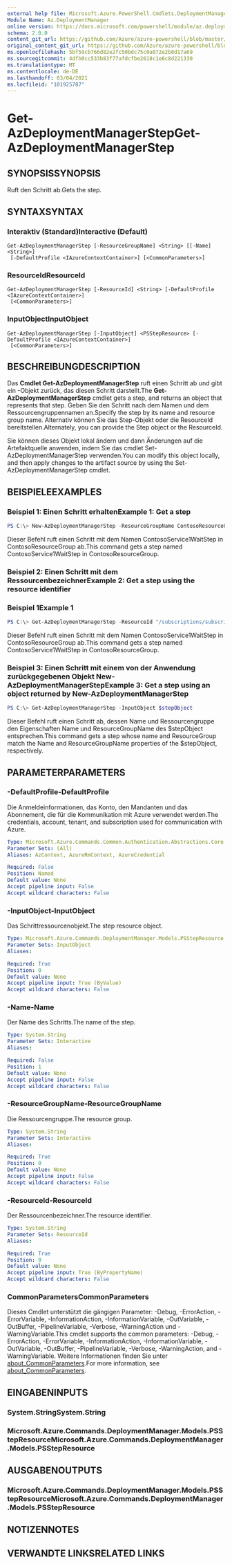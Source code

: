 ```yaml
---
external help file: Microsoft.Azure.PowerShell.Cmdlets.DeploymentManager.dll-Help.xml
Module Name: Az.DeploymentManager
online version: https://docs.microsoft.com/powershell/module/az.deploymentmanager/get-azdeploymentmanagerstep
schema: 2.0.0
content_git_url: https://github.com/Azure/azure-powershell/blob/master/src/DeploymentManager/DeploymentManager/help/Get-AzDeploymentManagerStep.md
original_content_git_url: https://github.com/Azure/azure-powershell/blob/master/src/DeploymentManager/DeploymentManager/help/Get-AzDeploymentManagerStep.md
ms.openlocfilehash: 5bf59cb766d82e2fc50bdc75c0a072e2b8d17a69
ms.sourcegitcommit: 4dfb0cc533b83f77afdcfbe2618c1e6c8d221330
ms.translationtype: MT
ms.contentlocale: de-DE
ms.lasthandoff: 03/04/2021
ms.locfileid: "101925787"
---
```

# <span data-ttu-id="5e112-101">Get-AzDeploymentManagerStep</span><span class="sxs-lookup"><span data-stu-id="5e112-101">Get-AzDeploymentManagerStep</span></span>

## <span data-ttu-id="5e112-102">SYNOPSIS</span><span class="sxs-lookup"><span data-stu-id="5e112-102">SYNOPSIS</span></span>
<span data-ttu-id="5e112-103">Ruft den Schritt ab.</span><span class="sxs-lookup"><span data-stu-id="5e112-103">Gets the step.</span></span>

## <span data-ttu-id="5e112-104">SYNTAX</span><span class="sxs-lookup"><span data-stu-id="5e112-104">SYNTAX</span></span>

### <span data-ttu-id="5e112-105">Interaktiv (Standard)</span><span class="sxs-lookup"><span data-stu-id="5e112-105">Interactive (Default)</span></span>
```
Get-AzDeploymentManagerStep [-ResourceGroupName] <String> [[-Name] <String>]
 [-DefaultProfile <IAzureContextContainer>] [<CommonParameters>]
```

### <span data-ttu-id="5e112-106">ResourceId</span><span class="sxs-lookup"><span data-stu-id="5e112-106">ResourceId</span></span>
```
Get-AzDeploymentManagerStep [-ResourceId] <String> [-DefaultProfile <IAzureContextContainer>]
 [<CommonParameters>]
```

### <span data-ttu-id="5e112-107">InputObject</span><span class="sxs-lookup"><span data-stu-id="5e112-107">InputObject</span></span>
```
Get-AzDeploymentManagerStep [-InputObject] <PSStepResource> [-DefaultProfile <IAzureContextContainer>]
 [<CommonParameters>]
```

## <span data-ttu-id="5e112-108">BESCHREIBUNG</span><span class="sxs-lookup"><span data-stu-id="5e112-108">DESCRIPTION</span></span>
<span data-ttu-id="5e112-109">Das **Cmdlet Get-AzDeploymentManagerStep** ruft einen Schritt ab und gibt ein -Objekt zurück, das diesen Schritt darstellt.</span><span class="sxs-lookup"><span data-stu-id="5e112-109">The **Get-AzDeploymentManagerStep** cmdlet gets a step, and returns an object that represents that step.</span></span>
<span data-ttu-id="5e112-110">Geben Sie den Schritt nach dem Namen und dem Ressourcengruppennamen an.</span><span class="sxs-lookup"><span data-stu-id="5e112-110">Specify the step by its name and resource group name.</span></span> <span data-ttu-id="5e112-111">Alternativ können Sie das Step-Objekt oder die ResourceId bereitstellen.</span><span class="sxs-lookup"><span data-stu-id="5e112-111">Alternately, you can provide the Step object or the ResourceId.</span></span>

<span data-ttu-id="5e112-112">Sie können dieses Objekt lokal ändern und dann Änderungen auf die Artefaktquelle anwenden, indem Sie das cmdlet Set-AzDeploymentManagerStep verwenden.</span><span class="sxs-lookup"><span data-stu-id="5e112-112">You can modify this object locally, and then apply changes to the artifact source by using the Set-AzDeploymentManagerStep cmdlet.</span></span>

## <span data-ttu-id="5e112-113">BEISPIELE</span><span class="sxs-lookup"><span data-stu-id="5e112-113">EXAMPLES</span></span>

### <span data-ttu-id="5e112-114">Beispiel 1: Einen Schritt erhalten</span><span class="sxs-lookup"><span data-stu-id="5e112-114">Example 1: Get a step</span></span>
```powershell
PS C:\> New-AzDeploymentManagerStep -ResourceGroupName ContosoResourceGroup -Name ContosoService1WaitStep
```

<span data-ttu-id="5e112-115">Dieser Befehl ruft einen Schritt mit dem Namen ContosoService1WaitStep in ContosoResourceGroup ab.</span><span class="sxs-lookup"><span data-stu-id="5e112-115">This command gets a step named ContosoService1WaitStep in ContosoResourceGroup.</span></span>

### <span data-ttu-id="5e112-116">Beispiel 2: Einen Schritt mit dem Ressourcenbezeichner</span><span class="sxs-lookup"><span data-stu-id="5e112-116">Example 2: Get a step using the resource identifier</span></span>
### <span data-ttu-id="5e112-117">Beispiel 1</span><span class="sxs-lookup"><span data-stu-id="5e112-117">Example 1</span></span>
```powershell
PS C:\> Get-AzDeploymentManagerStep -ResourceId "/subscriptions/subscriptionId/resourcegroups/ContosoResourceGroup/providers/Microsoft.DeploymentManager/steps/ContosoService1WaitStep"
```

<span data-ttu-id="5e112-118">Dieser Befehl ruft einen Schritt mit dem Namen ContosoService1WaitStep in ContosoResourceGroup ab.</span><span class="sxs-lookup"><span data-stu-id="5e112-118">This command gets a step named ContosoService1WaitStep in ContosoResourceGroup.</span></span>

### <span data-ttu-id="5e112-119">Beispiel 3: Einen Schritt mit einem von der Anwendung zurückgegebenen Objekt New-AzDeploymentManagerStep</span><span class="sxs-lookup"><span data-stu-id="5e112-119">Example 3: Get a step using an object returned by New-AzDeploymentManagerStep</span></span>
```powershell
PS C:\> Get-AzDeploymentManagerStep -InputObject $stepObject
```

 <span data-ttu-id="5e112-120">Dieser Befehl ruft einen Schritt ab, dessen Name und Ressourcengruppe den Eigenschaften Name und ResourceGroupName des $stepObject entsprechen.</span><span class="sxs-lookup"><span data-stu-id="5e112-120">This command gets a step whose name and ResourceGroup match the Name and ResourceGroupName properties of the $stepObject, respectively.</span></span>

## <span data-ttu-id="5e112-121">PARAMETER</span><span class="sxs-lookup"><span data-stu-id="5e112-121">PARAMETERS</span></span>

### <span data-ttu-id="5e112-122">-DefaultProfile</span><span class="sxs-lookup"><span data-stu-id="5e112-122">-DefaultProfile</span></span>
<span data-ttu-id="5e112-123">Die Anmeldeinformationen, das Konto, den Mandanten und das Abonnement, die für die Kommunikation mit Azure verwendet werden.</span><span class="sxs-lookup"><span data-stu-id="5e112-123">The credentials, account, tenant, and subscription used for communication with Azure.</span></span>

```yaml
Type: Microsoft.Azure.Commands.Common.Authentication.Abstractions.Core.IAzureContextContainer
Parameter Sets: (All)
Aliases: AzContext, AzureRmContext, AzureCredential

Required: False
Position: Named
Default value: None
Accept pipeline input: False
Accept wildcard characters: False
```

### <span data-ttu-id="5e112-124">-InputObject</span><span class="sxs-lookup"><span data-stu-id="5e112-124">-InputObject</span></span>
<span data-ttu-id="5e112-125">Das Schrittressourcenobjekt.</span><span class="sxs-lookup"><span data-stu-id="5e112-125">The step resource object.</span></span>

```yaml
Type: Microsoft.Azure.Commands.DeploymentManager.Models.PSStepResource
Parameter Sets: InputObject
Aliases:

Required: True
Position: 0
Default value: None
Accept pipeline input: True (ByValue)
Accept wildcard characters: False
```

### <span data-ttu-id="5e112-126">-Name</span><span class="sxs-lookup"><span data-stu-id="5e112-126">-Name</span></span>
<span data-ttu-id="5e112-127">Der Name des Schritts.</span><span class="sxs-lookup"><span data-stu-id="5e112-127">The name of the step.</span></span>

```yaml
Type: System.String
Parameter Sets: Interactive
Aliases:

Required: False
Position: 1
Default value: None
Accept pipeline input: False
Accept wildcard characters: False
```

### <span data-ttu-id="5e112-128">-ResourceGroupName</span><span class="sxs-lookup"><span data-stu-id="5e112-128">-ResourceGroupName</span></span>
<span data-ttu-id="5e112-129">Die Ressourcengruppe.</span><span class="sxs-lookup"><span data-stu-id="5e112-129">The resource group.</span></span>

```yaml
Type: System.String
Parameter Sets: Interactive
Aliases:

Required: True
Position: 0
Default value: None
Accept pipeline input: False
Accept wildcard characters: False
```

### <span data-ttu-id="5e112-130">-ResourceId</span><span class="sxs-lookup"><span data-stu-id="5e112-130">-ResourceId</span></span>
<span data-ttu-id="5e112-131">Der Ressourcenbezeichner.</span><span class="sxs-lookup"><span data-stu-id="5e112-131">The resource identifier.</span></span>

```yaml
Type: System.String
Parameter Sets: ResourceId
Aliases:

Required: True
Position: 0
Default value: None
Accept pipeline input: True (ByPropertyName)
Accept wildcard characters: False
```

### <span data-ttu-id="5e112-132">CommonParameters</span><span class="sxs-lookup"><span data-stu-id="5e112-132">CommonParameters</span></span>
<span data-ttu-id="5e112-133">Dieses Cmdlet unterstützt die gängigen Parameter: -Debug, -ErrorAction, -ErrorVariable, -InformationAction, -InformationVariable, -OutVariable, -OutBuffer, -PipelineVariable, -Verbose, -WarningAction und -WarningVariable.</span><span class="sxs-lookup"><span data-stu-id="5e112-133">This cmdlet supports the common parameters: -Debug, -ErrorAction, -ErrorVariable, -InformationAction, -InformationVariable, -OutVariable, -OutBuffer, -PipelineVariable, -Verbose, -WarningAction, and -WarningVariable.</span></span> <span data-ttu-id="5e112-134">Weitere Informationen finden Sie unter [about_CommonParameters](http://go.microsoft.com/fwlink/?LinkID=113216).</span><span class="sxs-lookup"><span data-stu-id="5e112-134">For more information, see [about_CommonParameters](http://go.microsoft.com/fwlink/?LinkID=113216).</span></span>

## <span data-ttu-id="5e112-135">EINGABEN</span><span class="sxs-lookup"><span data-stu-id="5e112-135">INPUTS</span></span>

### <span data-ttu-id="5e112-136">System.String</span><span class="sxs-lookup"><span data-stu-id="5e112-136">System.String</span></span>

### <span data-ttu-id="5e112-137">Microsoft.Azure.Commands.DeploymentManager.Models.PSStepResource</span><span class="sxs-lookup"><span data-stu-id="5e112-137">Microsoft.Azure.Commands.DeploymentManager.Models.PSStepResource</span></span>

## <span data-ttu-id="5e112-138">AUSGABEN</span><span class="sxs-lookup"><span data-stu-id="5e112-138">OUTPUTS</span></span>

### <span data-ttu-id="5e112-139">Microsoft.Azure.Commands.DeploymentManager.Models.PSStepResource</span><span class="sxs-lookup"><span data-stu-id="5e112-139">Microsoft.Azure.Commands.DeploymentManager.Models.PSStepResource</span></span>

## <span data-ttu-id="5e112-140">NOTIZEN</span><span class="sxs-lookup"><span data-stu-id="5e112-140">NOTES</span></span>

## <span data-ttu-id="5e112-141">VERWANDTE LINKS</span><span class="sxs-lookup"><span data-stu-id="5e112-141">RELATED LINKS</span></span>
